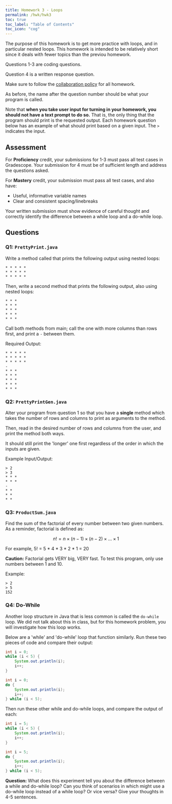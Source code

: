 ```yaml
---
title: Homework 3 - Loops
permalink: /hwk/hwk3
toc: true
toc_label: "Table of Contents"
toc_icon: "cog"
---
```


The purpose of this homework is to get more practice with loops, and in particular nested loops. This homework is intended to be relatively short since it deals with fewer topics than the previou homework.

Questions 1-3 are coding questions.

Question 4 is a written response question.

Make sure to follow the [collaboration policy][collab] for all homework.

As before, the name after the question number should be what your program is called. 

Note that **when you take user input for turning in your homework, you should not have a text prompt to do so.** That is, the only thing that the program should print is the requested output. Each homework question below has an example of what should print based on a given input. The `>` indicates the input. 

## Assessment

For **Proficiency** credit, your submissions for 1-3 must pass all test cases in Gradescope. Your submission for 4 must be of sufficient length and address the questions asked.

For **Mastery** credit, your submission must pass all test cases, and also have:

- Useful, informative variable names 
- Clear and consistent spacing/linebreaks

Your written submission must show evidence of careful thought and correctly identify the difference between a while loop and a do-while loop. 

[collab]: https://alackles.github.io/CMSC-150-WT-23/syllabus/#collaboration-and-plagiarism

## Questions


### Q1: `PrettyPrint.java`

Write a method called that prints the following output using nested loops:

```
* * * * *
* * * * *
* * * * *
```

Then, write a second method that prints the following output, also using nested loops:

```
* * *
* * *
* * *
* * *
* * *
```

Call both methods from main; call the one with more columns than rows first, and print a `-` between them.

Required Output:

```
* * * * *
* * * * *
* * * * *
-
* * *
* * *
* * *
* * *
* * *
```

### Q2: `PrettyPrintGen.java`

Alter your program from question 1 so that you have a **single** method which takes the number of rows and columns to print as arguments to the method. 

Then, read in the desired number of rows and columns from the user, and print the method both ways. 

It should still print the 'longer' one first regardless of the order in which the inputs are given.

Example Input/Output:

```
> 2
> 3
* * *
* * *
-
* *
* *
* *
```

### Q3: `ProductSum.java`

Find the sum of the factorial of every number between two given numbers. As a reminder, factorial is defined as:

$$n! = n \times (n-1) \times (n-2) \times ... \times 1$$

For example, 5! = 5 * 4 * 3 * 2 * 1  = 20

**Caution:** Factorial gets VERY big, VERY fast. To test this program, only use numbers between 1 and 10. 

Example:

```
> 2
> 5
152
```

### Q4: Do-While

Another loop structure in Java that is less common is called the `do-while` loop. We did not talk about this in class, but for this homework problem, you will investigate how this loop works. 

Below are a 'while' and 'do-while' loop that function similarly. Run these two pieces of code and compare their output:

```java
int i = 0;
while (i < 5) {
    System.out.println(i);
    i++;
}
```

```java
int i = 0;
do {
    System.out.println(i);
    i++;
} while (i < 5);
```

Then run these other while and do-while loops, and compare the output of each:

```java
int i = 5;
while (i < 5) {
    System.out.println(i);
    i++;
}
```

```java
int i = 5;
do {
    System.out.println(i);
    i++;
} while (i < 5);
```

**Question:** What does this experiment tell you about the difference between a while and do-while loop? Can you think of scenarios in which might use a do-while loop instead of a while loop? Or vice versa? Give your thoughts in 4-5 sentences.

